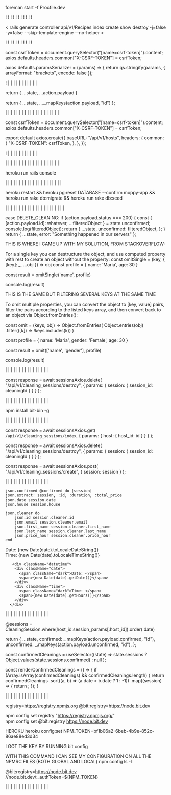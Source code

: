 <!-- # README -->

<!-- Run two servers at the same time -->

foreman start -f Procfile.dev

<!-- Run two servers at the same time -->

!
!
!
!
!
!
!
!
!
!
!

<!-- Controllers Generation -->

< rails generate controller api/v1/Recipes index create show destroy -j=false -y=false --skip-template-engine --no-helper >

<!--


j=false which instructs Rails to skip generating associated JavaScript files.
-y=false which instructs Rails to skip generating associated stylesheet files.
--skip-template-engine, which instructs Rails to skip generating Rails view files, since React is handling your front-end needs.
--no-helper, which instructs Rails to skip generating a helper file for your controller.

<!-- Controllers Generation -->

!
!
!
!
!
!
!
!
!
!
!

<!-- AXIOS -->

<!--

WE NEED TO SEND OUR TOKEN IN POST, PUT AND PATCH METHODS
 -->

const csrfToken = document.querySelector("[name=csrf-token]").content;
axios.defaults.headers.common["X-CSRF-TOKEN"] = csrfToken;

<!--
Axios do not support nested queries for the get method,
So the external qs library is used for serializing
 -->

axios.defaults.paramsSerializer = (params) => {
return qs.stringify(params, { arrayFormat: "brackets", encode: false });

<!-- AXIOS -->

!
|
|
|
|
|
|
|
|
|
|
|

<!-- API RESPONSE -->

<!--

There are basically two ways to deal with the response from the API
 -->

<!--
1)  The response from the Rails server when an active relation is returned,
    The server sends an array of objects (read carefully). The first way to
    deal with this is by spreading the array into the state object returned
    by the reducer:

    action.payload = response from Rails = [{id:1, name:mark},{id:2, name:susan}]
 -->

return { ...state, ...action.payload }

<!--
    By spreading (...action.payload) we are basically taking all the elements inside
    of the array (action.payload) and adding them to a new object that is being returned
    The object returned is therefore an object of objects (read carefully)
 -->

<!--
2)  The response from the Rails server when an active relation is returned,
    The server sends an array of objects (read carefully). The second way to
    deal with this is by converting this array of objects into an object of objects
    by using:
    action.payload = response from Rails = [{id:23, name:mark},{id:24, name:susan}]
 -->

return { ...state, ...\_.mapKeys(action.payload, "id") };

<!--
    In this case we are using "lodash" library to use mapKeys method. This method transforms
    an array of objects into an object, which keys is defined by the second argument
    and the values are each of the elements of the array (the contained objects in this case).
    This method takes second argument as the keys of the resulting object, and the value is the
    whole object, as a result we get:
    {23:{id:23, name:mark}, 2:{id:2, name:susan}}
 -->

<!--
3)  Both cases, result in an object with keys equal to every active record from Rails,
    The difference is that by using the lodash method our keys are the same as the id
    contained in our records, so it might be easier to deal with state. (DONT KNOW THIS YET)

    However, when rendering a list of records we would like to have an array of objects
    not a object it self. we then use:
    const mapStateToProps = (state) => {
    return {
      sessions: Object.values(state.sessions),
      currentHost: state.hosts.current_host,
    };
    };

    By using Object.values(object). We take all the values from the object and construct
    and array out of them.

<!-- API RESPONSE -->

|
|
|
|
|
|
|
|
|
|
|
|
|
|
|
|
|
|
|
|

<!-- HEROKU AND AXIOS -->

<!--

Problem: When I deployed to heroku, React was making the API calls to
"localhost:5000/api/v1/hosts_check_host" instead of calling them to the
heroku server "moppy-app.herokuapp.com".

Reason: The reason was on the Axios component. I have set the baseURL as a
hardcoded : localhost:5000/api/v1/.

Solution: In order to make call to the heroku server, I needed to define
a proxy: on package.json   "proxy": "http://localhost:5000/". And most important
I changed my axios component to a relative baseURL of "/api/v1".

With this, Heroku will handle the deployment and the right routing

 -->

const csrfToken = document.querySelector("[name=csrf-token]").content;
axios.defaults.headers.common["X-CSRF-TOKEN"] = csrfToken;

<!--
Axios do not support nested queries for the get method,
So the external qs library is used for serializing
 -->

export default axios.create({
baseURL: "/api/v1/hosts",
headers: {
common: {
"X-CSRF-TOKEN": csrfToken,
},
},
});

<!-- HEROKU AND AXIOS -->

!
|
|
|
|
|
|
|
|
|
|
|

|
|
|
|
|
|
|
|
|
|
|
|
|
|
|
|
|
|
|
|

<!-- HEROKU -->

<!--

Problem: When I deployed to heroku, the app crashed. As a message I got a H10 crash error.
However, the heroku logs and the response from the server did not help at all to show me
what was really happening.

Reason: The reason was that I had a copy of one of the controllers files, with bad code that I
saved for my personal use. However, when deploying, Rails consider every single file inside of the
controller folder as a controller (even though the file name ends in controller_copy2.rb).

Solution: In order to see what was happening I spent hours trying to configure bundlepacks, since
I read that this error was because heroku does not know how to handle both react and rails app.

I created two bundle packs:
heroku buildpacks:add heroku/nodejs --index 1
heroku buildpacks:add heroku/ruby --index 2

This way we are telling heroku that should run the nodejs for the react app first and then rails

However, this did not solve my problem, so I read another post where ppl said that if you
run rails console in heroku, you might get more detailed info about the problem:

heroku run rails console

THIS WAS THE BEST THING EVER, Rails showed me exactly which file (the controller copy) was causing
the problem when deployed so I just deleted the file and the app delpoyed successfully


 -->

heroku run rails console

<!-- HEROKU -->

|
|
|
|
|
|
|
|
|
|
|
|
|
|
|
|
|
|
|
|
|

<!-- HEROKU -->

<!--

Problem: I had change the migration scheme so I wanted to drop the DB and created again. In heroku you can't just use rails db:drop

Solution: Using the snippet below pg:reset instead. The next command runs migration and the seeding as well.

 -->

heroku restart && heroku pg:reset DATABASE --confirm moppy-app && heroku run rake db:migrate && heroku run rake db:seed

<!-- HEROKU -->

|
|
|
|
|
|
|
|
|
|
|
|
|
|
|
|
|
|
|
|
|
|

<!-- AFTER RAILS SUCCESFULLY DELETED A RECORD I NEEDED TO UPDATE MY STATE BY FILTERING THE CLEANING THAT WAS ERASED -->

<!--

Problem: My state is saved in REACT as an object, therefore I can't use .filter because is not an array.
         I could have used _.omit from lodash but I wanted to do it in plain JS. The goal is to filter
         an object based on a key (id in our case).

Solution: I am sending back from rails, a message when the delete is successful and the ID of the record that was deleted.
          I am using this id to basically remove the key value pair from my state so it can do a render only on the components that depend on the "unconfirmed"
          state. To do tis, I am spreading the whole state.unconfirmed (which represent my records before the deletion), From this state.unconfirmed, I am taking
          The key that matches the key from rails (action.payload.id) and calling it "whatever" it does not matter what I call it. The rest of the state,
          I mean those records without the one deleted in rails is saved in a variable called "filteredObject". This filtered object is now replacing the
          unconfirmed object in my state and therefore re rendering the dependant components.




 -->

case DELETE_CLEANING:
if (action.payload.status === 200) {
const {
[action.payload.id]: whatever,
...filteredObject
} = state.unconfirmed;
console.log(filteredObject);
return {
...state,
unconfirmed: filteredObject,
};
}
return { ...state, error: "Something happened in our servers" };

THIS IS WHERE I CAME UP WITH MY SOLUTION, FROM STACKOVERFLOW:

For a single key you can destructure the object, and use computed property with rest to create an object without the property:
const omitSingle = (key, { [key]: \_, ...obj }) => obj
const profile = { name: 'Maria', age: 30 }

const result = omitSingle('name', profile)

console.log(result)

THIS IS THE SAME BUT FILTERING SEVERAL KEYS AT THE SAME TIME

To omit multiple properties, you can convert the object to [key, value] pairs, filter the pairs according to the listed keys array, and then convert back to an object via Object.fromEntries():

const omit = (keys, obj) =>
Object.fromEntries(
Object.entries(obj)
.filter(([k]) => !keys.includes(k))
)

const profile = { name: 'Maria', gender: 'Female', age: 30 }

const result = omit(['name', 'gender'], profile)

console.log(result)

<!-- AFTER RAILS SUCCESFULLY DELETED A RECORD I NEEDED TO UPDATE MY STATE BY FILTERING THE CLEANING THAT WAS ERASED -->

|
|
|
|
|
|
|
|
|
|
|
|
|
|
|
|

<!-- DELETING A RECORD IN RAILS USING DELETE METHOD AND AXIOS -->

<!--

Problem: I had to delete a record in Rails, using axios. However I needed to send the params as option in my axios call

Solution: 1) I created a DELETE route in Rails that called the destroy method:

          2) In order to accept the params from the request, since the same controller is deleting sessions but also fetching all the cleanings
             for an specific host, I needed to accept both host_id and session_id params. I don't know if this is the best way but I created a
             if statement that if there is host in the params let them or if there is sessions permit them.

                        def session_params
                            if params[:host].present?
                            params.require(:host).permit(:host_id)
                            elsif params[:session].present?
                                params.require(:session).permit(:session_id)
                            end
                        end

           3) Since I needed to select the session with the id that is being passed, I use a method:

                        def set_cleaning_session
                         @session = CleaningSession.find(session_params[:session_id])
                        end

            4) Now the destroy method can succesfully destroy the record
                        def destroy
                            @session&.destroy!
                            p @session
                            render json: { message: 'Cleaning deleted succesfully!', id:session_params[:session_id] }
                        end

 -->

const response = await sessionsAxios.delete(
"/api/v1/cleaning_sessions/destroy",
{ params: { session: { session_id: cleaningId } } }
);

<!-- DELETING A RECORD IN RAILS USING DELETE METHOD AND AXIOS -->

|
|
|
|
|
|
|
|
|
|
|
|
|
|
|
|

npm install bit-bin -g

|
|
|
|
|
|
|
|
|
|
|
|
|
|
|
|

<!-- CREATING A RECORD IN RAILS USING POST METHOD AND AXIOS -->

<!--

Problem: I had to create a record in Rails, using axios. However when sending the parameters in the optional fields of axios. I got an error in Rails

Solution: The problem raised because when I used the get or delete method we need to specify "params" in our body. Instead, when using post method
            we don't need to specify "params" but pass the content of the params instead. (Below you can compare both methods)

            As you can see, we dropped the "params" key in the last line for the POST. The problem was that rails wanted to permit the
            params[:session] data but since we added a "params" in POST our params object lokked like this:

            params:{
                params:{
                    session:session
                }
            }
 -->

<!-- GET -->

const response = await sessionsAxios.get(
`/api/v1/cleaning_sessions/index`,
{ params: { host: { host_id: id } } }
);

<!-- DELETE -->

const response = await sessionsAxios.delete(
"/api/v1/cleaning_sessions/destroy",
{ params: { session: { session_id: cleaningId } } }
);

<!-- POST -->

const response = await sessionsAxios.post(
"/api/v1/cleaning_sessions/create",
{ session: session }
);

<!-- CREATING A RECORD IN RAILS USING POST METHOD AND AXIOS -->

|
|
|
|
|
|
|
|
|
|
|
|
|
|
|
|

<!-- Dealing with DATETIME  VALUES IN THE CLIENT AND IN THE SERVER -->

<!--

Problem: I had to create a cleaning session with the date sent from the client to the server. However when trying to display the new recorrd, it seem that Rails
        had created it with the time 2 hours before.

Solution: The problem raised because when I was mixing local time dates and UTC. Whenever I picked a new datetime supposed at 18:00 and send it to the Rails server
        the value is sent in UTC so it is two hours behind since I am in Denmark. Then rails created the record and sent back the time as an string using strftime("%k:%M")
        But this time was taken from UTC without conversion so the time that I got was 2 hours before.

        I solved it by sending UTC from React to Rails and also from Rails to React but I am sending the whole datetime value from Rails to React and in React I am
        Formatting and taking what I need from the datetime value using:
            new Date(date).getDate(), where "date" is the UTC value from Rails. When using new Date on a UTC it gets converted to local time.


 -->

<!-- JSON BUILDER -->

    json.confirmed @confirmed do |session|
    json.extract! session, :id, :duration, :total_price
    json.date session.date
    json.house session.house

    json.cleaner do
        json.id session.cleaner.id
        json.email session.cleaner.email
        json.first_name session.cleaner.first_name
        json.last_name session.cleaner.last_name
        json.price_hour session.cleaner.price_hour
    end

<!-- IN REACT -->
<div className="datetime">
        <div className="date">
          <span className="dark">Date: </span>
          <span>{new Date(date).toLocaleDateString()}</span>
        </div>
        <div className="time">
          <span className="dark">Time: </span>
          <span>{new Date(date).toLocaleTimeString()}</span>
        </div>
      </div>

       <div className="datetime">
        <div className="date">
          <span className="dark">Date: </span>
          <span>{new Date(date).getDate()}</span>
        </div>
        <div className="time">
          <span className="dark">Time: </span>
          <span>{new Date(date).getHours()}</span>
        </div>
      </div>

<!-- Dealing with DATETIME  VALUES IN THE CLIENT AND IN THE SERVER -->

|
|
|
|
|
|
|
|
|
|
|
|
|
|
|
|

<!-- SORTING OF RECORDS BOTH IN FRONT END AND BACK END-->

<!--

Problem: I needed to display the records based on their datetime. From Rails this was easy to accomplish since I just used .srt while doing my query with active record.
        However, when I iterated over the records in React they were sorted by the id which Rails gives to these records.

Solution: The problem raised because I am using a ._mapKey method from lodash which will take an array of objects (Like the one returned from Rails) and convert it
          into an object of objects, which each key is the "id" from the record and the value is the record itself.
          The problem with this is that the Object gets ordered by id. To iterate over an object of objects I needed to convert it to an array (enumerable). TO do this
          I used, Object.values(state.sessions.unconfirmed). It takes all the values and use them as element into a new array. However since the former object is ordered
          by id, the new array is also ordered by the ids so I needed to order this array of objects using .sort.

          What I don't like about this system is that even though I am getting an already sorted array of records by date from Rails, in order to save them as an object of objects they get resorted by id and then I have to sort them again by date.

          My plan is to change the way I store the records so they are stored as an array of objects and drop the conversion from array of objects to object of objects


  WHY I WANT TO STORE THE RECORDS AS AN OBJECT OF OBJECTS?
          All the pain is to store an object of objects which is easier to handle when deleting and adding, since we can use ._omit from lodash or (The way I am actually
          doing it) destructuring an object and taking only the records that I am interested in.

          However I think that even thought is easier, when it comes to displaying, iterating or sorting the records is too complicated. SO I am going to use array of
          objects instead and when it comes to delete or add I can use filter or reduce methods on the array

 -->

<!-- RAILS QUERY -->

@sessions = CleaningSession.where(host_id:session_params[:host_id]).order(:date)

<!-- Handling response in reducer to convert the array of objects into an object of objects -->

return {
...state,
confirmed: _.mapKeys(action.payload.confirmed, "id"),
unconfirmed: _.mapKeys(action.payload.unconfirmed, "id"),
};

<!-- Using object.values to convert it into an enumerable -->

const confirmedCleanings = useSelector((state) =>
state.sessions ? Object.values(state.sessions.confirmed) : null
);

<!-- Using sort to reorder my new enumerable -->

const renderConfirmedCleanings = () => {
if (Array.isArray(confirmedCleanings) && confirmedCleanings.length) {
return confirmedCleanings
.sort((a, b) => (a.date > b.date ? 1 : -1))
.map((session) => {
return <ConfirmedSessionCard key={session.id} session={session} />;
});
}

<!-- RAILS QUERY -->

|
|
|
|
|
|
|
|
|
|
|
|
|
|
|
|

<!-- ADDING A NEW REGISTRY FOR DEPENDENCIES WITH SCOPE @BIT -->

<!--

Problem: I am using a component from BIT which uses some dependencies from the BIT registry. The problem arose when I wanted to deploy the app
          to Heroku. THe main reason is that I had a global npmrc file where the registrys are defined. In this file I had not specified which
          registry to use for dependencies with scope = @bit.

          I tried to solve this by creating a local .npmrc file, where I have specified the registry for unscoped dependencies and the registry
          for @bit scoped dependencies like this:

          registry=https://registry.npmjs.org
          @bit:registry=https://node.bit.dev

          This is totally fine, but when I deployed to heroku, I got this :
          npm ERR! code E404
remote:        npm ERR! 404 Not Found - GET https://registry.npmjs.org/@bit%2fnexxtway.react-rainbow.libs.colors - Not found
remote:        npm ERR! 404
remote:        npm ERR! 404  '@bit/nexxtway.react-rainbow.libs.colors@1.10.0' is not in the npm registry.

          The error is basically saying that Heroku is trying to download the dependency with a get request to the "registry.npmjs.org"
          Which is the registry for my unscoped dependencies and not my @bit dependencies.

Solution: THe problem was that I needed to specify the registry for the @bit dependencies in global and local files but also and more important
          I need to commit and push to github before pushing to heroku. After adding the new registry, I tried to push to heroku but nothing
          changed, the reason of this is that I was pushing the last version that I pushed to github (without the registry update)

 -->

<!-- Local npmrc file-->

registry=https://registry.npmjs.org
@bit:registry=https://node.bit.dev

<!-- Setting global registry for unscoped dependencies and @bit scoped dependencies  (global npmrc file)-->

npm config set registry "https://registry.npmjs.org/"  
npm config set @bit:registry https://node.bit.dev

HEROKU
heroku config:set NPM_TOKEN=bf1b06a2-6beb-4b9e-852c-86ae88ed3d34

I GOT THE KEY BY RUNNING
bit config

WITH THIS COMMAND I CAN SEE MY CONFIGURATION ON ALL THE NPMRC FILES (BOTH GLOBAL AND LOCAL)
npm config ls -l

<!-- In case of a registry which I need a authentication key I can specify a variable in the npmrc and created the variable in heroku -->

@bit:registry=https://node.bit.dev
//node.bit.dev/:\_authToken=\${NPM_TOKEN}

<!-- ADDING A NEW REGISTRY FOR DEPENDENCIES WITH SCOPE @BIT -->

|
|
|
|
|
|
|
|
|
|
|
|
|
|
|
|
